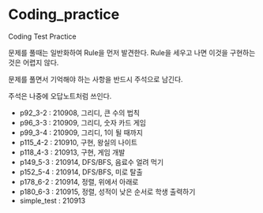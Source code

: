 # Coding_practice
Coding Test Practice

문제를 풀때는 일반화하여 Rule을 먼저 발견한다.
Rule을 세우고 나면 이것을 구현하는 것은 어렵지 않다.

문제를 풀면서 기억해야 하는 사항을 반드시 주석으로 남긴다.

주석은 나중에 오답노트처럼 쓰인다.

- p92_3-2 : 210908, 그리디, 큰 수의 법칙
- p96_3-3 : 210909, 그리디, 숫자 카드 게임
- p99_3-4 : 210909, 그리디, 1이 될 때까지
- p115_4-2 : 210910, 구현, 왕실의 나이트
- p118_4-3 : 210913, 구현, 게임 개발
- p149_5-3 : 210914, DFS/BFS, 음료수 얼려 먹기
- p152_5-4 : 210914, DFS/BFS, 미로 탈출
- p178_6-2 : 210914, 정렬, 위에서 아래로
- p180_6-3 : 210915, 정렬, 성적이 낮은 순서로 학생 출력하기
- simple_test : 210913
